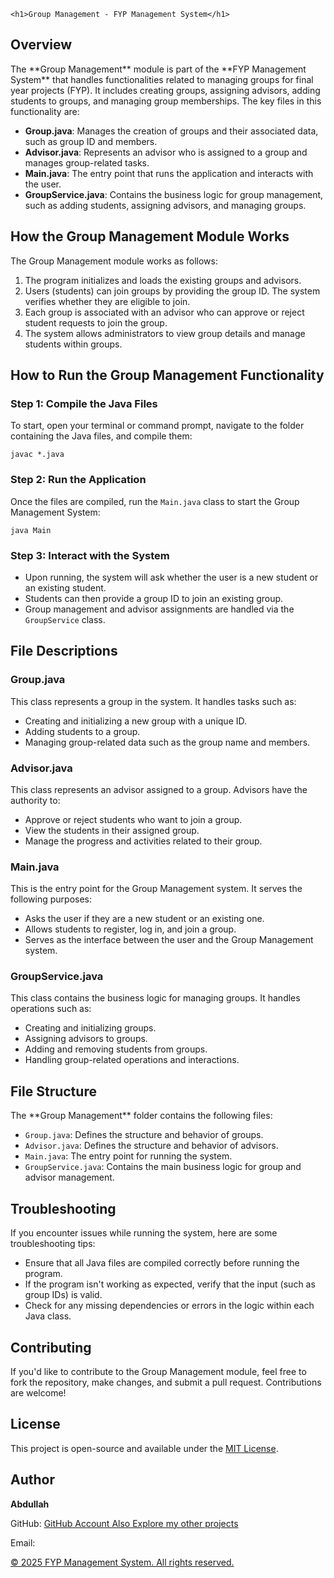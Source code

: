 
    <h1>Group Management - FYP Management System</h1>

<div class="container">

  <h2>Overview</h2>
    <p>The **Group Management** module is part of the **FYP Management System** that handles functionalities related to managing groups for final year projects (FYP). It includes creating groups, assigning advisors, adding students to groups, and managing group memberships. The key files in this functionality are:</p>
    <ul>
        <li><strong>Group.java</strong>: Manages the creation of groups and their associated data, such as group ID and members.</li>
        <li><strong>Advisor.java</strong>: Represents an advisor who is assigned to a group and manages group-related tasks.</li>
        <li><strong>Main.java</strong>: The entry point that runs the application and interacts with the user.</li>
        <li><strong>GroupService.java</strong>: Contains the business logic for group management, such as adding students, assigning advisors, and managing groups.</li>
    </ul>

  <h2>How the Group Management Module Works</h2>
    <p>The Group Management module works as follows:</p>
    <ol>
        <li>The program initializes and loads the existing groups and advisors.</li>
        <li>Users (students) can join groups by providing the group ID. The system verifies whether they are eligible to join.</li>
        <li>Each group is associated with an advisor who can approve or reject student requests to join the group.</li>
        <li>The system allows administrators to view group details and manage students within groups.</li>
    </ol>

  <h2>How to Run the Group Management Functionality</h2>
    <h3>Step 1: Compile the Java Files</h3>
    <p>To start, open your terminal or command prompt, navigate to the folder containing the Java files, and compile them:</p>
    <pre><code>javac *.java</code></pre>

  <h3>Step 2: Run the Application</h3>
    <p>Once the files are compiled, run the <code>Main.java</code> class to start the Group Management System:</p>
    <pre><code>java Main</code></pre>

  <h3>Step 3: Interact with the System</h3>
    <ul>
        <li>Upon running, the system will ask whether the user is a new student or an existing student.</li>
        <li>Students can then provide a group ID to join an existing group.</li>
        <li>Group management and advisor assignments are handled via the <code>GroupService</code> class.</li>
    </ul>

  <h2>File Descriptions</h2>

  <h3><strong>Group.java</strong></h3>
    <p>This class represents a group in the system. It handles tasks such as:</p>
    <ul>
        <li>Creating and initializing a new group with a unique ID.</li>
        <li>Adding students to a group.</li>
        <li>Managing group-related data such as the group name and members.</li>
    </ul>

  <h3><strong>Advisor.java</strong></h3>
    <p>This class represents an advisor assigned to a group. Advisors have the authority to:</p>
    <ul>
        <li>Approve or reject students who want to join a group.</li>
        <li>View the students in their assigned group.</li>
        <li>Manage the progress and activities related to their group.</li>
    </ul>

  <h3><strong>Main.java</strong></h3>
    <p>This is the entry point for the Group Management system. It serves the following purposes:</p>
    <ul>
        <li>Asks the user if they are a new student or an existing one.</li>
        <li>Allows students to register, log in, and join a group.</li>
        <li>Serves as the interface between the user and the Group Management system.</li>
    </ul>

  <h3><strong>GroupService.java</strong></h3>
    <p>This class contains the business logic for managing groups. It handles operations such as:</p>
    <ul>
        <li>Creating and initializing groups.</li>
        <li>Assigning advisors to groups.</li>
        <li>Adding and removing students from groups.</li>
        <li>Handling group-related operations and interactions.</li>
    </ul>

  <h2>File Structure</h2>
    <p>The **Group Management** folder contains the following files:</p>
    <ul>
        <li><code>Group.java</code>: Defines the structure and behavior of groups.</li>
        <li><code>Advisor.java</code>: Defines the structure and behavior of advisors.</li>
        <li><code>Main.java</code>: The entry point for running the system.</li>
        <li><code>GroupService.java</code>: Contains the main business logic for group and advisor management.</li>
    </ul>

  <h2>Troubleshooting</h2>
    <p>If you encounter issues while running the system, here are some troubleshooting tips:</p>
    <ul>
        <li>Ensure that all Java files are compiled correctly before running the program.</li>
        <li>If the program isn't working as expected, verify that the input (such as group IDs) is valid.</li>
        <li>Check for any missing dependencies or errors in the logic within each Java class.</li>
    </ul>

  <h2>Contributing</h2>
    <p>If you'd like to contribute to the Group Management module, feel free to fork the repository, make changes, and submit a pull request. Contributions are welcome!</p>

  <h2>License</h2>
    <p>This project is open-source and available under the <a href="https://opensource.org/licenses/MIT" target="_blank">MIT License</a>.</p>

  <h2>Author</h2>
    <p><strong>Abdullah</strong></p>
    <p>GitHub: <a href="https://github.com/abdullahProfile?tab=repositories" target="_blank">GitHub Account Also Explore my other projects</a></p>
    <p>Email: <a href="mailto:abdullahdev88@gmail.com</a"></p>

</div>

<footer>
    <p>&copy; 2025 FYP Management System. All rights reserved.</p>
</footer>

</body>
